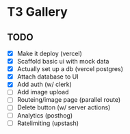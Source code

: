 # T3 Gallery

## TODO

- [x] Make it deploy (vercel)
- [x] Scaffold basic ui with mock data
- [x] Actually set up a db (vercel postgres)
- [x] Attach database to UI
- [x] Add auth (w/ clerk)
- [ ] Add image upload
- [ ] Routeing/image page (parallel route)
- [ ] Delete button (w/ server actions)
- [ ] Analytics (posthog)
- [ ] Ratelimiting (upstash)
